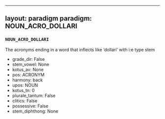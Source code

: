 
---
layout: paradigm
paradigm: NOUN_ACRO_DOLLARI
---
### ` NOUN_ACRO_DOLLARI `

The acronyms ending in a word that inflects like ‘dollari’ with i:e type stem
* grade_dir: False
* stem_vowel: None
* kotus_av: None
* pos: ACRONYM
* harmony: back
* upos: NOUN
* kotus_tn: 0
* plurale_tantum: False
* clitics: False
* possessive: False
* stem_diphthong: None
